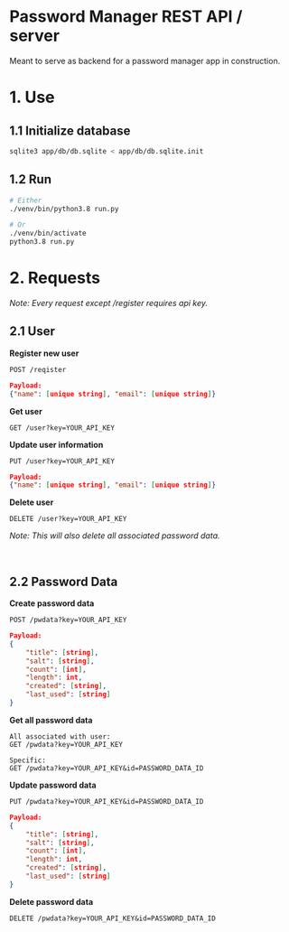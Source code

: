 # Password Manager REST API / server

Meant to serve as backend for a password manager app in construction.

# 1. Use

## 1.1 Initialize database
```bash
sqlite3 app/db/db.sqlite < app/db/db.sqlite.init
```

## 1.2 Run
```bash
# Either 
./venv/bin/python3.8 run.py

# Or
./venv/bin/activate
python3.8 run.py
```

# 2. Requests

*Note: Every request except /register requires api key.*

## 2.1 User
**Register new user**

```
POST /reqister
```

```json
Payload: 
{"name": [unique string], "email": [unique string]}
```

**Get user**

```
GET /user?key=YOUR_API_KEY
```

**Update user information**

```
PUT /user?key=YOUR_API_KEY
```

```json
Payload:
{"name": [unique string], "email": [unique string]}
```

**Delete user**

```
DELETE /user?key=YOUR_API_KEY
```

*Note: This will also delete all associated password data.*

<br>

## 2.2 Password Data

**Create password data**

```
POST /pwdata?key=YOUR_API_KEY
```

```json
Payload: 
{
    "title": [string],
    "salt": [string],
    "count": [int],
    "length": int,
    "created": [string],
    "last_used": [string]
}
```

**Get all password data**

```
All associated with user: 
GET /pwdata?key=YOUR_API_KEY
```

```
Specific: 
GET /pwdata?key=YOUR_API_KEY&id=PASSWORD_DATA_ID
```

**Update password data**

```
PUT /pwdata?key=YOUR_API_KEY&id=PASSWORD_DATA_ID
```

```json
Payload: 
{
    "title": [string],
    "salt": [string],
    "count": [int],
    "length": int,
    "created": [string],
    "last_used": [string]
}
```

**Delete password data**

```
DELETE /pwdata?key=YOUR_API_KEY&id=PASSWORD_DATA_ID
```
